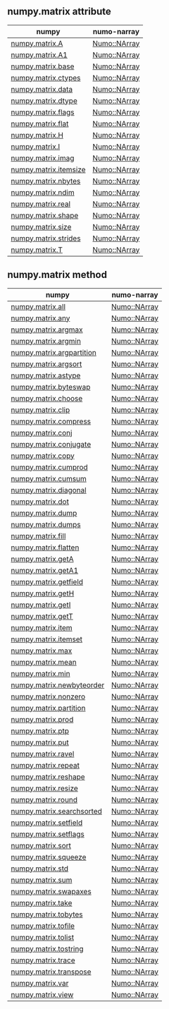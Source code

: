 ## numpy.matrix attribute

| numpy | numo-narray |
| ---------- | ---------- |
| [numpy.matrix.A](https://docs.scipy.org/doc/numpy/reference/generated/numpy.matrix.A.html#numpy.matrix.A) | [Numo::NArray]() |
| [numpy.matrix.A1](https://docs.scipy.org/doc/numpy/reference/generated/numpy.matrix.A1.html#numpy.matrix.A1) | [Numo::NArray]() |
| [numpy.matrix.base](https://docs.scipy.org/doc/numpy/reference/generated/numpy.matrix.base.html#numpy.matrix.base) | [Numo::NArray]() |
| [numpy.matrix.ctypes](https://docs.scipy.org/doc/numpy/reference/generated/numpy.matrix.ctypes.html#numpy.matrix.ctypes) | [Numo::NArray]() |
| [numpy.matrix.data](https://docs.scipy.org/doc/numpy/reference/generated/numpy.matrix.data.html#numpy.matrix.data) | [Numo::NArray]() |
| [numpy.matrix.dtype](https://docs.scipy.org/doc/numpy/reference/generated/numpy.matrix.dtype.html#numpy.matrix.dtype) | [Numo::NArray]() |
| [numpy.matrix.flags](https://docs.scipy.org/doc/numpy/reference/generated/numpy.matrix.flags.html#numpy.matrix.flags) | [Numo::NArray]() |
| [numpy.matrix.flat](https://docs.scipy.org/doc/numpy/reference/generated/numpy.matrix.flat.html#numpy.matrix.flat) | [Numo::NArray]() |
| [numpy.matrix.H](https://docs.scipy.org/doc/numpy/reference/generated/numpy.matrix.H.html#numpy.matrix.H) | [Numo::NArray]() |
| [numpy.matrix.I](https://docs.scipy.org/doc/numpy/reference/generated/numpy.matrix.I.html#numpy.matrix.I) | [Numo::NArray]() |
| [numpy.matrix.imag](https://docs.scipy.org/doc/numpy/reference/generated/numpy.matrix.imag.html#numpy.matrix.imag) | [Numo::NArray]() |
| [numpy.matrix.itemsize](https://docs.scipy.org/doc/numpy/reference/generated/numpy.matrix.itemsize.html#numpy.matrix.itemsize) | [Numo::NArray]() |
| [numpy.matrix.nbytes](https://docs.scipy.org/doc/numpy/reference/generated/numpy.matrix.nbytes.html#numpy.matrix.nbytes) | [Numo::NArray]() |
| [numpy.matrix.ndim](https://docs.scipy.org/doc/numpy/reference/generated/numpy.matrix.ndim.html#numpy.matrix.ndim) | [Numo::NArray]() |
| [numpy.matrix.real](https://docs.scipy.org/doc/numpy/reference/generated/numpy.matrix.real.html#numpy.matrix.real) | [Numo::NArray]() |
| [numpy.matrix.shape](https://docs.scipy.org/doc/numpy/reference/generated/numpy.matrix.shape.html#numpy.matrix.shape) | [Numo::NArray]() |
| [numpy.matrix.size](https://docs.scipy.org/doc/numpy/reference/generated/numpy.matrix.size.html#numpy.matrix.size) | [Numo::NArray]() |
| [numpy.matrix.strides](https://docs.scipy.org/doc/numpy/reference/generated/numpy.matrix.strides.html#numpy.matrix.strides) | [Numo::NArray]() |
| [numpy.matrix.T](https://docs.scipy.org/doc/numpy/reference/generated/numpy.matrix.T.html#numpy.matrix.T) | [Numo::NArray]() |

## numpy.matrix method

| numpy | numo-narray |
| ---------- | ---------- |
| [numpy.matrix.all](https://docs.scipy.org/doc/numpy/reference/generated/numpy.matrix.all.html#numpy.matrix.all) | [Numo::NArray]() |
| [numpy.matrix.any](https://docs.scipy.org/doc/numpy/reference/generated/numpy.matrix.any.html#numpy.matrix.any) | [Numo::NArray]() |
| [numpy.matrix.argmax](https://docs.scipy.org/doc/numpy/reference/generated/numpy.matrix.argmax.html#numpy.matrix.argmax) | [Numo::NArray]() |
| [numpy.matrix.argmin](https://docs.scipy.org/doc/numpy/reference/generated/numpy.matrix.argmin.html#numpy.matrix.argmin) | [Numo::NArray]() |
| [numpy.matrix.argpartition](https://docs.scipy.org/doc/numpy/reference/generated/numpy.matrix.argpartition.html#numpy.matrix.argpartition) | [Numo::NArray]() |
| [numpy.matrix.argsort](https://docs.scipy.org/doc/numpy/reference/generated/numpy.matrix.argsort.html#numpy.matrix.argsort) | [Numo::NArray]() |
| [numpy.matrix.astype](https://docs.scipy.org/doc/numpy/reference/generated/numpy.matrix.astype.html#numpy.matrix.astype) | [Numo::NArray]() |
| [numpy.matrix.byteswap](https://docs.scipy.org/doc/numpy/reference/generated/numpy.matrix.byteswap.html#numpy.matrix.byteswap) | [Numo::NArray]() |
| [numpy.matrix.choose](https://docs.scipy.org/doc/numpy/reference/generated/numpy.matrix.choose.html#numpy.matrix.choose) | [Numo::NArray]() |
| [numpy.matrix.clip](https://docs.scipy.org/doc/numpy/reference/generated/numpy.matrix.clip.html#numpy.matrix.clip) | [Numo::NArray]() |
| [numpy.matrix.compress](https://docs.scipy.org/doc/numpy/reference/generated/numpy.matrix.compress.html#numpy.matrix.compress) | [Numo::NArray]() |
| [numpy.matrix.conj](https://docs.scipy.org/doc/numpy/reference/generated/numpy.matrix.conj.html#numpy.matrix.conj) | [Numo::NArray]() |
| [numpy.matrix.conjugate](https://docs.scipy.org/doc/numpy/reference/generated/numpy.matrix.conjugate.html#numpy.matrix.conjugate) | [Numo::NArray]() |
| [numpy.matrix.copy](https://docs.scipy.org/doc/numpy/reference/generated/numpy.matrix.copy.html#numpy.matrix.copy) | [Numo::NArray]() |
| [numpy.matrix.cumprod](https://docs.scipy.org/doc/numpy/reference/generated/numpy.matrix.cumprod.html#numpy.matrix.cumprod) | [Numo::NArray]() |
| [numpy.matrix.cumsum](https://docs.scipy.org/doc/numpy/reference/generated/numpy.matrix.cumsum.html#numpy.matrix.cumsum) | [Numo::NArray]() |
| [numpy.matrix.diagonal](https://docs.scipy.org/doc/numpy/reference/generated/numpy.matrix.diagonal.html#numpy.matrix.diagonal) | [Numo::NArray]() |
| [numpy.matrix.dot](https://docs.scipy.org/doc/numpy/reference/generated/numpy.matrix.dot.html#numpy.matrix.dot) | [Numo::NArray]() |
| [numpy.matrix.dump](https://docs.scipy.org/doc/numpy/reference/generated/numpy.matrix.dump.html#numpy.matrix.dump) | [Numo::NArray]() |
| [numpy.matrix.dumps](https://docs.scipy.org/doc/numpy/reference/generated/numpy.matrix.dumps.html#numpy.matrix.dumps) | [Numo::NArray]() |
| [numpy.matrix.fill](https://docs.scipy.org/doc/numpy/reference/generated/numpy.matrix.fill.html#numpy.matrix.fill) | [Numo::NArray]() |
| [numpy.matrix.flatten](https://docs.scipy.org/doc/numpy/reference/generated/numpy.matrix.flatten.html#numpy.matrix.flatten) | [Numo::NArray]() |
| [numpy.matrix.getA](https://docs.scipy.org/doc/numpy/reference/generated/numpy.matrix.getA.html#numpy.matrix.getA) | [Numo::NArray]() |
| [numpy.matrix.getA1](https://docs.scipy.org/doc/numpy/reference/generated/numpy.matrix.getA1.html#numpy.matrix.getA1) | [Numo::NArray]() |
| [numpy.matrix.getfield](https://docs.scipy.org/doc/numpy/reference/generated/numpy.matrix.getfield.html#numpy.matrix.getfield) | [Numo::NArray]() |
| [numpy.matrix.getH](https://docs.scipy.org/doc/numpy/reference/generated/numpy.matrix.getH.html#numpy.matrix.getH) | [Numo::NArray]() |
| [numpy.matrix.getI](https://docs.scipy.org/doc/numpy/reference/generated/numpy.matrix.getI.html#numpy.matrix.getI) | [Numo::NArray]() |
| [numpy.matrix.getT](https://docs.scipy.org/doc/numpy/reference/generated/numpy.matrix.getT.html#numpy.matrix.getT) | [Numo::NArray]() |
| [numpy.matrix.item](https://docs.scipy.org/doc/numpy/reference/generated/numpy.matrix.item.html#numpy.matrix.item) | [Numo::NArray]() |
| [numpy.matrix.itemset](https://docs.scipy.org/doc/numpy/reference/generated/numpy.matrix.itemset.html#numpy.matrix.itemset) | [Numo::NArray]() |
| [numpy.matrix.max](https://docs.scipy.org/doc/numpy/reference/generated/numpy.matrix.max.html#numpy.matrix.max) | [Numo::NArray]() |
| [numpy.matrix.mean](https://docs.scipy.org/doc/numpy/reference/generated/numpy.matrix.mean.html#numpy.matrix.mean) | [Numo::NArray]() |
| [numpy.matrix.min](https://docs.scipy.org/doc/numpy/reference/generated/numpy.matrix.min.html#numpy.matrix.min) | [Numo::NArray]() |
| [numpy.matrix.newbyteorder](https://docs.scipy.org/doc/numpy/reference/generated/numpy.matrix.newbyteorder.html#numpy.matrix.newbyteorder) | [Numo::NArray]() |
| [numpy.matrix.nonzero](https://docs.scipy.org/doc/numpy/reference/generated/numpy.matrix.nonzero.html#numpy.matrix.nonzero) | [Numo::NArray]() |
| [numpy.matrix.partition](https://docs.scipy.org/doc/numpy/reference/generated/numpy.matrix.partition.html#numpy.matrix.partition) | [Numo::NArray]() |
| [numpy.matrix.prod](https://docs.scipy.org/doc/numpy/reference/generated/numpy.matrix.prod.html#numpy.matrix.prod) | [Numo::NArray]() |
| [numpy.matrix.ptp](https://docs.scipy.org/doc/numpy/reference/generated/numpy.matrix.ptp.html#numpy.matrix.ptp) | [Numo::NArray]() |
| [numpy.matrix.put](https://docs.scipy.org/doc/numpy/reference/generated/numpy.matrix.put.html#numpy.matrix.put) | [Numo::NArray]() |
| [numpy.matrix.ravel](https://docs.scipy.org/doc/numpy/reference/generated/numpy.matrix.ravel.html#numpy.matrix.ravel) | [Numo::NArray]() |
| [numpy.matrix.repeat](https://docs.scipy.org/doc/numpy/reference/generated/numpy.matrix.repeat.html#numpy.matrix.repeat) | [Numo::NArray]() |
| [numpy.matrix.reshape](https://docs.scipy.org/doc/numpy/reference/generated/numpy.matrix.reshape.html#numpy.matrix.reshape) | [Numo::NArray]() |
| [numpy.matrix.resize](https://docs.scipy.org/doc/numpy/reference/generated/numpy.matrix.resize.html#numpy.matrix.resize) | [Numo::NArray]() |
| [numpy.matrix.round](https://docs.scipy.org/doc/numpy/reference/generated/numpy.matrix.round.html#numpy.matrix.round) | [Numo::NArray]() |
| [numpy.matrix.searchsorted](https://docs.scipy.org/doc/numpy/reference/generated/numpy.matrix.searchsorted.html#numpy.matrix.searchsorted) | [Numo::NArray]() |
| [numpy.matrix.setfield](https://docs.scipy.org/doc/numpy/reference/generated/numpy.matrix.setfield.html#numpy.matrix.setfield) | [Numo::NArray]() |
| [numpy.matrix.setflags](https://docs.scipy.org/doc/numpy/reference/generated/numpy.matrix.setflags.html#numpy.matrix.setflags) | [Numo::NArray]() |
| [numpy.matrix.sort](https://docs.scipy.org/doc/numpy/reference/generated/numpy.matrix.sort.html#numpy.matrix.sort) | [Numo::NArray]() |
| [numpy.matrix.squeeze](https://docs.scipy.org/doc/numpy/reference/generated/numpy.matrix.squeeze.html#numpy.matrix.squeeze) | [Numo::NArray]() |
| [numpy.matrix.std](https://docs.scipy.org/doc/numpy/reference/generated/numpy.matrix.std.html#numpy.matrix.std) | [Numo::NArray]() |
| [numpy.matrix.sum](https://docs.scipy.org/doc/numpy/reference/generated/numpy.matrix.sum.html#numpy.matrix.sum) | [Numo::NArray]() |
| [numpy.matrix.swapaxes](https://docs.scipy.org/doc/numpy/reference/generated/numpy.matrix.swapaxes.html#numpy.matrix.swapaxes) | [Numo::NArray]() |
| [numpy.matrix.take](https://docs.scipy.org/doc/numpy/reference/generated/numpy.matrix.take.html#numpy.matrix.take) | [Numo::NArray]() |
| [numpy.matrix.tobytes](https://docs.scipy.org/doc/numpy/reference/generated/numpy.matrix.tobytes.html#numpy.matrix.tobytes) | [Numo::NArray]() |
| [numpy.matrix.tofile](https://docs.scipy.org/doc/numpy/reference/generated/numpy.matrix.tofile.html#numpy.matrix.tofile) | [Numo::NArray]() |
| [numpy.matrix.tolist](https://docs.scipy.org/doc/numpy/reference/generated/numpy.matrix.tolist.html#numpy.matrix.tolist) | [Numo::NArray]() |
| [numpy.matrix.tostring](https://docs.scipy.org/doc/numpy/reference/generated/numpy.matrix.tostring.html#numpy.matrix.tostring) | [Numo::NArray]() |
| [numpy.matrix.trace](https://docs.scipy.org/doc/numpy/reference/generated/numpy.matrix.trace.html#numpy.matrix.trace) | [Numo::NArray]() |
| [numpy.matrix.transpose](https://docs.scipy.org/doc/numpy/reference/generated/numpy.matrix.transpose.html#numpy.matrix.transpose) | [Numo::NArray]() |
| [numpy.matrix.var](https://docs.scipy.org/doc/numpy/reference/generated/numpy.matrix.var.html#numpy.matrix.var) | [Numo::NArray]() |
| [numpy.matrix.view](https://docs.scipy.org/doc/numpy/reference/generated/numpy.matrix.view.html#numpy.matrix.view) | [Numo::NArray]() |

